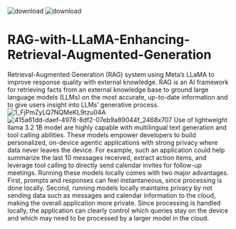 ![download](https://github.com/user-attachments/assets/c47ef60d-219e-481f-a609-d88dd4b84af9)
![download](https://github.com/user-attachments/assets/ea577cae-35f7-4210-b80d-356017bb4952)
# RAG-with-LLaMA-Enhancing-Retrieval-Augmented-Generation
Retrieval-Augmented Generation (RAG) system using Meta’s LLaMA to improve response quality with external knowledge.
RAG is an AI framework for retrieving facts from an external knowledge base to ground large language models (LLMs) on the most accurate, up-to-date information and to give users insight into LLMs’ generative process.
![1_FjPmZyLQ7NQMeKL9tzu04A](https://github.com/user-attachments/assets/40be9f93-772f-4e82-8bf0-5a508ed74675)
![415a61dd-daef-4978-8df2-07eb9a89044f_2468x707](https://github.com/user-attachments/assets/fda79fda-3f37-4fdb-a862-896a0b5b5725)
Use of  lightweight llama 3.2 1B model are highly capable with multilingual text generation and tool calling abilities. These models empower developers to build personalized, on-device agentic applications with strong privacy where data never leaves the device. For example, such an application could help summarize the last 10 messages received, extract action items, and leverage tool calling to directly send calendar invites for follow-up meetings.
Running these models locally comes with two major advantages. First, prompts and responses can feel instantaneous, since processing is done locally. Second, running models locally maintains privacy by not sending data such as messages and calendar information to the cloud, making the overall application more private. Since processing is handled locally, the application can clearly control which queries stay on the device and which may need to be processed by a larger model in the cloud.

